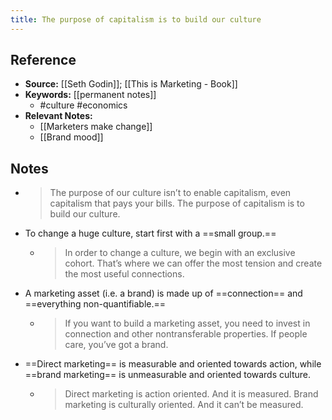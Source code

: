 ```yaml
---
title: The purpose of capitalism is to build our culture
---
```

## Reference
- **Source:** [[Seth Godin]]; [[This is Marketing - Book]]
- **Keywords:** [[permanent notes]]
	- #culture #economics
- **Relevant Notes:**
	- [[Marketers make change]]
	- [[Brand mood]]
## Notes
- >The purpose of our culture isn’t to enable capitalism, even capitalism that pays your bills. The purpose of capitalism is to build our culture.
- To change a huge culture, start first with a ==small group.==
	- >In order to change a culture, we begin with an exclusive cohort. That’s where we can offer the most tension and create the most useful connections.
- A marketing asset (i.e. a brand) is made up of ==connection== and ==everything non-quantifiable.==
	- > If you want to build a marketing asset, you need to invest in connection and other nontransferable properties. If people care, you’ve got a brand.
- ==Direct marketing== is measurable and oriented towards action, while ==brand marketing== is unmeasurable and oriented towards culture.
	- >Direct marketing is action oriented. And it is measured. Brand marketing is culturally oriented. And it can’t be measured.